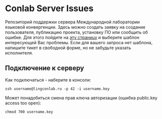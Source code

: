 # Conlab Server Issues
Репозиторий поддержки сервера Международной лаборатории языковой конвергенции. Здесь можно создать заявку на создание пользователя, публикацию проекта, установку ПО или сообщить об ошибке. Для этого пойдите на [эту страницу](https://github.com/LingConLab/conlab-server-issues/issues/new/choose) и выберите шаблон интересующей Вас проблемы. Если для вашего запроса нет шаблона, напишите тикет в свободной форме, но не забудьте указать исполнителя.

## Подключение к серверу
Как подключаться - наберите в консоли:

```ssh username@lingconlab.ru -p 42 -i username.key```

Может понадобиться смена прав ключа авторизации (ошибка public.key access too open):

```chmod 700 username.key```
